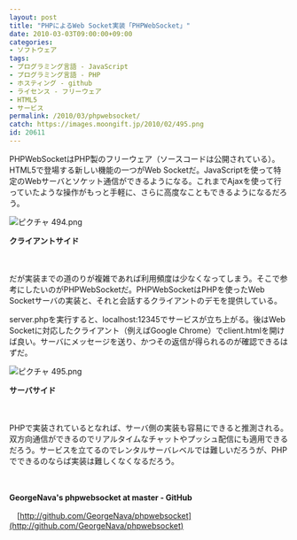 ```yaml
---
layout: post
title: "PHPによるWeb Socket実装「PHPWebSocket」"
date: 2010-03-03T09:00:00+09:00
categories:
- ソフトウェア
tags: 
- プログラミング言語 - JavaScript
- プログラミング言語 - PHP
- ホスティング - github
- ライセンス - フリーウェア
- HTML5
- サービス
permalink: /2010/03/phpwebsocket/
catch: https://images.moongift.jp/2010/02/495.png
id: 20611
---
```

PHPWebSocketはPHP製のフリーウェア（ソースコードは公開されている）。HTML5で登場する新しい機能の一つがWeb Socketだ。JavaScriptを使って特定のWebサーバとソケット通信ができるようになる。これまでAjaxを使って行っていたような操作がもっと手軽に、さらに高度なこともできるようになるだろう。

  

![ピクチャ 494.png](https://images.moongift.jp/2010/02/494.png)  
  
**クライアントサイド**

  

　

  

だが実装までの道のりが複雑であれば利用頻度は少なくなってしまう。そこで参考にしたいのがPHPWebSocketだ。PHPWebSocketはPHPを使ったWeb Socketサーバの実装と、それと会話するクライアントのデモを提供している。

  
<!--more-->

server.phpを実行すると、localhost:12345でサービスが立ち上がる。後はWeb Socketに対応したクライアント（例えばGoogle Chrome）でclient.htmlを開けば良い。サーバにメッセージを送り、かつその返信が得られるのが確認できるはずだ。

  

![ピクチャ 495.png](https://images.moongift.jp/2010/02/495.png)  
  
**サーバサイド**

  

　

  

PHPで実装されているとなれば、サーバ側の実装も容易にできると推測される。双方向通信ができるのでリアルタイムなチャットやプッシュ配信にも適用できるだろう。サービスを立てるのでレンタルサーバレベルでは難しいだろうが、PHPでできるのならば実装は難しくなくなるだろう。

  

　

  

**GeorgeNava's phpwebsocket at master - GitHub**  
  
　[http://github.com/GeorgeNava/phpwebsocket](http://github.com/GeorgeNava/phpwebsocket)

  
